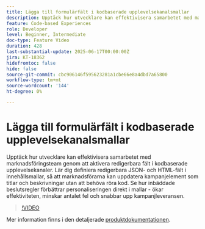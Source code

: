 ```yaml
---
title: Lägga till formulärfält i kodbaserade upplevelsekanalsmallar
description: Upptäck hur utvecklare kan effektivisera samarbetet med marknadsföringsteam genom att aktivera redigerbara fält i kodbaserade upplevelsekanaler. Lär dig definiera redigerbara JSON- och HTML-fält i innehållsmallar, så att marknadsförarna kan uppdatera kampanjelement som titlar och beskrivningar utan att behöva röra kod. Se hur inbäddade beslutsregler förbättrar personaliseringen direkt i mallar - ökar effektiviteten, minskar antalet fel och snabbar upp kampanjleveransen.
feature: Code-based Experiences
role: Developer
level: Beginner, Intermediate
doc-type: Feature Video
duration: 428
last-substantial-update: 2025-06-17T00:00:00Z
jira: KT-18362
hidefromtoc: false
hide: false
source-git-commit: cbc906146f595623281a1cbe66e8a4dbd7a65800
workflow-type: tm+mt
source-wordcount: '144'
ht-degree: 0%

---
```



# Lägga till formulärfält i kodbaserade upplevelsekanalsmallar

Upptäck hur utvecklare kan effektivisera samarbetet med marknadsföringsteam genom att aktivera redigerbara fält i kodbaserade upplevelsekanaler. Lär dig definiera redigerbara JSON- och HTML-fält i innehållsmallar, så att marknadsförarna kan uppdatera kampanjelement som titlar och beskrivningar utan att behöva röra kod. Se hur inbäddade beslutsregler förbättrar personaliseringen direkt i mallar - ökar effektiviteten, minskar antalet fel och snabbar upp kampanjleveransen.

>[!VIDEO](https://video.tv.adobe.com/v/3463995/?learn=on&enablevpops&captions=swe)

Mer information finns i den detaljerade [produktdokumentationen](https://experienceleague.adobe.com/sv/docs/journey-optimizer/using/channels/code-based-experience/create-code-based-experiences/code-based-form-fields).
